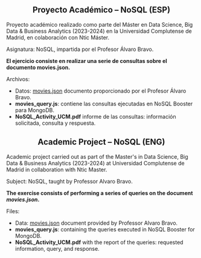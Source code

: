 <h2 align="center"><b>Proyecto Académico – NoSQL (ESP)</b></h2>

Proyecto académico realizado como parte del Máster en Data Science, Big Data & Business Analytics (2023-2024) en la Universidad Complutense de Madrid, en colaboración con Ntic Máster.

Asignatura: NoSQL, impartida por el Profesor Álvaro Bravo.

**El ejercicio consiste en realizar una serie de consultas sobre el documento movies.json.**

Archivos:

- Datos: [movies.json](https://drive.google.com/file/d/1gkf50mBUn8immJU1hudjIaEnO__u3o3T/view) documento proporcionado por el Profesor Álvaro Bravo.
- **movies_query.js**: contiene las consultas ejecutadas en NoSQL Booster para MongoDB.
- **NoSQL_Activity_UCM.pdf** informe de las consultas: información solicitada, consulta y respuesta.


<h2 align="center"><b>Academic Project – NoSQL (ENG)</b></h2>

Academic project carried out as part of the Master's in Data Science, Big Data & Business Analytics (2023-2024) at Universidad Complutense de Madrid in collaboration with Ntic Master. 

Subject: NoSQL, taught by Professor Alvaro Bravo.

**The exercise consists of performing a series of queries on the document *movies.json*.**

Files:

- Data: [movies.json](https://drive.google.com/file/d/1gkf50mBUn8immJU1hudjIaEnO__u3o3T/view) document provided by Professor Alvaro Bravo.
- **movies_query.js**: containing the queries executed in NoSQL Booster for MongoDB.
- **NoSQL_Activity_UCM.pdf** with the report of the queries: requested information, query, and response.
